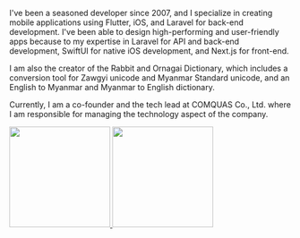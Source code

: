 I've been a seasoned developer since 2007, and I specialize in creating mobile applications using Flutter, iOS, and Laravel for back-end development. I've been able to design high-performing and user-friendly apps because to my expertise in Laravel for API and back-end development, SwiftUI for native iOS development, and Next.js for front-end.

I am also the creator of the Rabbit and Ornagai Dictionary, which includes a conversion tool for Zawgyi unicode and Myanmar Standard unicode, and an English to Myanmar and Myanmar to English dictionary.

Currently, I am a co-founder and the tech lead at COMQUAS Co., Ltd. where I am responsible for managing the technology aspect of the company.


<div>
  <a href="https://github.com/saturngod">
  <img height="180em" src="https://github-readme-stats.vercel.app/api?username=saturngod&count_private=true&theme=cobalt&show_icons=true"/>
  <img height="180em" src="https://github-readme-stats.vercel.app/api/top-langs/?username=saturngod&layout=compact&langs_count=7&theme=cobalt"/>
</div>

